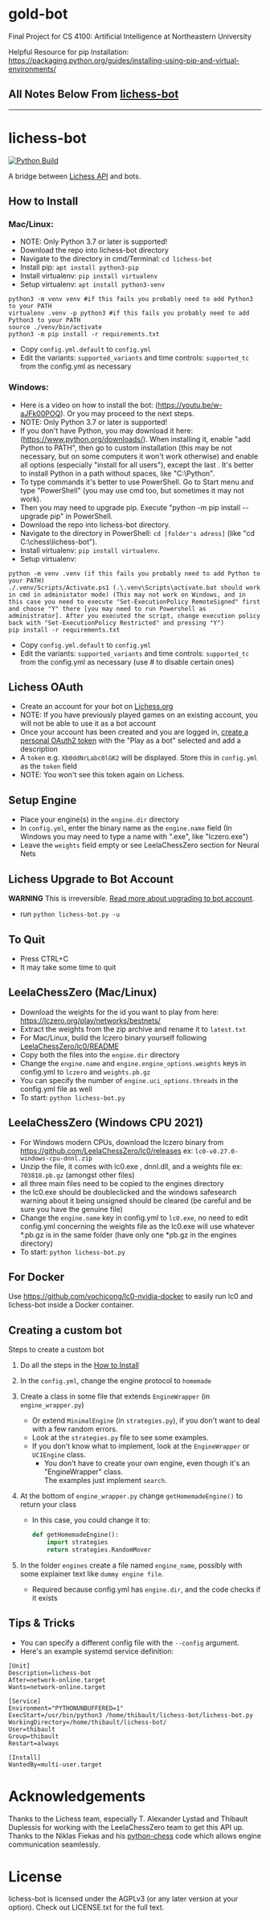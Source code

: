 # gold-bot

Final Project for CS 4100: Artificial Intelligence at Northeastern University

Helpful Resource for pip Installation: https://packaging.python.org/guides/installing-using-pip-and-virtual-environments/


## All Notes Below From [lichess-bot](https://github.com/ShailChoksi/lichess-bot)
---

# lichess-bot

[![Python Build](https://github.com/ShailChoksi/lichess-bot/actions/workflows/python-build.yml/badge.svg)](https://github.com/ShailChoksi/lichess-bot/actions/workflows/python-build.yml)

A bridge between [Lichess API](https://lichess.org/api#tag/Bot) and bots.


## How to Install

### Mac/Linux:
- NOTE: Only Python 3.7 or later is supported!
- Download the repo into lichess-bot directory
- Navigate to the directory in cmd/Terminal: `cd lichess-bot`
- Install pip: `apt install python3-pip`
- Install virtualenv: `pip install virtualenv`
- Setup virtualenv: `apt install python3-venv`
```
python3 -m venv venv #if this fails you probably need to add Python3 to your PATH
virtualenv .venv -p python3 #if this fails you probably need to add Python3 to your PATH
source ./venv/bin/activate
python3 -m pip install -r requirements.txt
```
- Copy `config.yml.default` to `config.yml`
- Edit the variants: `supported_variants` and time controls: `supported_tc` from the config.yml as necessary

### Windows:
- Here is a video on how to install the bot: (https://youtu.be/w-aJFk00POQ). Or you may proceed to the next steps.
- NOTE: Only Python 3.7 or later is supported!
- If you don't have Python, you may download it here: (https://www.python.org/downloads/). When installing it, enable "add Python to PATH", then go to custom installation (this may be not necessary, but on some computers it won't work otherwise) and enable all options (especially "install for all users"), except the last . It's better to install Python in a path without spaces, like "C:\Python\".
- To type commands it's better to use PowerShell. Go to Start menu and type "PowerShell" (you may use cmd too, but sometimes it may not work).
- Then you may need to upgrade pip. Execute "python -m pip install --upgrade pip" in PowerShell.
- Download the repo into lichess-bot directory.
- Navigate to the directory in PowerShell: `cd [folder's adress]` (like "cd C:\chess\lichess-bot").
- Install virtualenv: `pip install virtualenv`.
- Setup virtualenv:
```
python -m venv .venv (if this fails you probably need to add Python to your PATH)
./.venv/Scripts/Activate.ps1 (.\.venv\Scripts\activate.bat should work in cmd in administator mode) (This may not work on Windows, and in this case you need to execute "Set-ExecutionPolicy RemoteSigned" first and choose "Y" there [you may need to run Powershell as administrator]. After you executed the script, change execution policy back with "Set-ExecutionPolicy Restricted" and pressing "Y")
pip install -r requirements.txt
```
- Copy `config.yml.default` to `config.yml`
- Edit the variants: `supported_variants` and time controls: `supported_tc` from the config.yml as necessary (use # to disable certain ones)


## Lichess OAuth
- Create an account for your bot on [Lichess.org](https://lichess.org/signup)
- NOTE: If you have previously played games on an existing account, you will not be able to use it as a bot account
- Once your account has been created and you are logged in, [create a personal OAuth2 token](https://lichess.org/account/oauth/token/create) with the "Play as a bot" selected and add a description
- A `token` e.g. `Xb0ddNrLabc0lGK2` will be displayed. Store this in `config.yml` as the `token` field
- NOTE: You won't see this token again on Lichess.


## Setup Engine
- Place your engine(s) in the `engine.dir` directory
- In `config.yml`, enter the binary name as the `engine.name` field (In Windows you may need to type a name with ".exe", like "lczero.exe")
- Leave the `weights` field empty or see LeelaChessZero section for Neural Nets


## Lichess Upgrade to Bot Account
**WARNING** This is irreversible. [Read more about upgrading to bot account](https://lichess.org/api#operation/botAccountUpgrade).
- run `python lichess-bot.py -u`

## To Quit
- Press CTRL+C
- It may take some time to quit

## LeelaChessZero (Mac/Linux)

- Download the weights for the id you want to play from here: https://lczero.org/play/networks/bestnets/
- Extract the weights from the zip archive and rename it to `latest.txt`
- For Mac/Linux, build the lczero binary yourself following [LeelaChessZero/lc0/README](https://github.com/LeelaChessZero/lc0/blob/master/README.md)
- Copy both the files into the `engine.dir` directory
- Change the `engine.name` and `engine.engine_options.weights` keys in config.yml to `lczero` and `weights.pb.gz`
- You can specify the number of `engine.uci_options.threads` in the config.yml file as well
- To start: `python lichess-bot.py`

## LeelaChessZero (Windows CPU 2021)

- For Windows modern CPUs, download the lczero binary from https://github.com/LeelaChessZero/lc0/releases ex: `lc0-v0.27.0-windows-cpu-dnnl.zip`
- Unzip the file, it comes with lc0.exe , dnnl.dll, and a weights file ex: `703810.pb.gz` (amongst other files)
- all three main files need to be copied to the engines directory
- the lc0.exe should be doubleclicked and the windows safesearch warning about it being unsigned should be cleared (be careful and be sure you have the genuine file)
- Change the `engine.name` key in config.yml to `lc0.exe`, no need to edit config.yml concerning the weights file as the lc0.exe will use whatever *.pb.gz is in the same folder (have only one *pb.gz in the engines directory)
- To start: `python lichess-bot.py` 

## For Docker

Use https://github.com/vochicong/lc0-nvidia-docker to easily run lc0 and lichess-bot
inside a Docker container.

## Creating a custom bot

Steps to create a custom bot

1. Do all the steps in the [How to Install](#how-to-install)
2. In the `config.yml`, change the engine protocol to `homemade`
3. Create a class in some file that extends `EngineWrapper` (in `engine_wrapper.py`)
    - Or extend `MinimalEngine` (in `strategies.py`),
      if you don't want to deal with a few random errors.
    - Look at the `strategies.py` file to see some examples.
    - If you don't know what to implement, look at the `EngineWrapper` or `UCIEngine` class.
        - You don't have to create your own engine, even though it's an "EngineWrapper" class.<br>
          The examples just implement `search`.
4. At the bottom of `engine_wrapper.py` change `getHomemadeEngine()` to return your class
    - In this case, you could change it to:

      ```python
      def getHomemadeEngine():
          import strategies
          return strategies.RandomMover
      ```

5. In the folder `engines` create a file named `engine_name`,
   possibly with some explainer text like `dummy engine file`.
    - Required because config.yml has `engine.dir`, and the code checks if it exists

## Tips & Tricks
- You can specify a different config file with the `--config` argument.
- Here's an example systemd service definition:
```
[Unit]
Description=lichess-bot
After=network-online.target
Wants=network-online.target

[Service]
Environment="PYTHONUNBUFFERED=1"
ExecStart=/usr/bin/python3 /home/thibault/lichess-bot/lichess-bot.py
WorkingDirectory=/home/thibault/lichess-bot/
User=thibault
Group=thibault
Restart=always

[Install]
WantedBy=multi-user.target
```

# Acknowledgements
Thanks to the Lichess team, especially T. Alexander Lystad and Thibault Duplessis for working with the LeelaChessZero
team to get this API up. Thanks to the Niklas Fiekas and his [python-chess](https://github.com/niklasf/python-chess) code which allows engine communication seamlessly.

# License
lichess-bot is licensed under the AGPLv3 (or any later version at your option). Check out LICENSE.txt for the full text.
